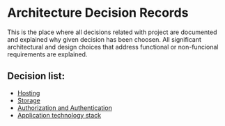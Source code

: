 # Architecture Decision Records

This is the place where all decisions related with project are documented and explained why given decision has been choosen. All significant architectural and design choices that address functional or non-funcional requirements are explained.

## Decision list:
- [Hosting](./00-hosting.md)
- [Storage](./01-storage.md)
- [Authorization and Authentication](./02-authentication.md)
- [Application technology stack](./03-application.md)